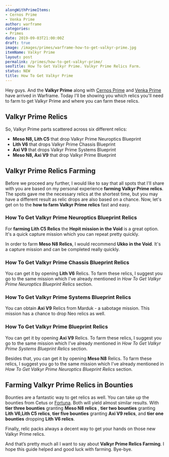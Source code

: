 ```yaml
---
alongWithPrimeItems:
- Cernos Prime
- Venka Prime
author: warframe
categories:
- Primes
date: 2019-09-03T21:00:00Z
draft: true
image: /images/primes/warframe-how-to-get-valkyr-prime.jpg
itemName: Valkyr Prime
layout: post
permalink: /primes/how-to-get-valkyr-prime/
seoTitle: How To Get Valkyr Prime. Valkyr Prime Relics Farm.
status: NEW
title: How To Get Valkyr Prime
---
```

<p>Hey guys. And the <strong>Valkyr Prime</strong> along with <a href="/primes/how-to-get-cernos-prime/" title="How To Get Cernos Prime">Cernos Prime</a> and <a href="/primes/how-to-get-venka-prime/" title="How To Get Venka Prime">Venka Prime</a> have arrived in Warframe. Today I'll be showing you which relics you'll need to farm to get Valkyr Prime and where you can farm these relics.</p><!--more--> <h2>Valkyr Prime Relics</h2> <p>So, Valkyr Prime parts scattered across six different relics:</p> <ul>  <li> <b>Meso N8, Lith C5</b> that drop Valkyr Prime Neuroptics Blueprint </li>  <li> <b>Lith V6</b> that drops Valkyr Prime Chassis Blueprint </li>  <li> <b>Axi V9</b> that drops Valkyr Prime Systems Blueprint </li>  <li> <b>Meso N8, Axi V9</b> that drop Valkyr Prime Blueprint </li>  </ul> <h2>Valkyr Prime Relics Farming</h2> <p>Before we proceed any further, I would like to say that all spots that I'll share with you are based on my personal experience <strong>farming Valkyr Prime relics</strong>. The spots gave me the necessary relics at the shortest time, but you may have a different result as relic drops are also based on a chance. Now, let's get on to the <strong>how to farm Valkyr Prime relics</strong> fast and easy.</p>  <h3>How To Get Valkyr Prime Neuroptics Blueprint Relics</h3>     <p>For <strong>farming Lith C5 Relics</strong> the <b>Hepit mission in the Void</b> is a great option. It's a quick capture mission which you can repeat pretty quickly.</p>        <p>In order to farm <b>Meso N8 Relics</b>, I would recommend <b>Ukko in the Void</b>. It's a capture mission and can be completed really quickly.</p>      <h3>How To Get Valkyr Prime Chassis Blueprint Relics</h3>    <p>   You    can get it by opening <b>Lith V6</b> Relics. To farm these relics, I suggest you go to the same mission which I've already mentioned in <em>How To Get Valkyr Prime Neuroptics Blueprint Relics</em> section.</p>    <h3>How To Get Valkyr Prime Systems Blueprint Relics</h3>     <p>You can obtain <b>Axi V9</b> Relics from Marduk - a sabotage mission. This mission has a chance to drop Neo relics as well.</p>      <h3>How To Get Valkyr Prime Blueprint Relics</h3>    <p>   You    can get it by opening <b>Axi V9</b> Relics. To farm these relics, I suggest you go to the same mission which I've already mentioned in <em>How To Get Valkyr Prime Systems Blueprint Relics</em> section.</p>     <p>    Besides that, you   can get it by opening <b>Meso N8</b> Relics. To farm these relics, I suggest you go to the same mission which I've already mentioned in <em>How To Get Valkyr Prime Neuroptics Blueprint Relics</em> section.</p>     <h2>Farming Valkyr Prime Relics in Bounties</h2> <p>Bounties are a fantastic way to get relics as well. You can take up the bounties from Cetus or <a href="/fortuna/" title="Warframe Fortuna">Fortuna</a>. Both will yield almost similar results.    With <b>tier three bounties</b> granting <b>Meso N8 relics</b> ,          <b>tier two bounties</b> granting <b>Lith V6,Lith C5 relics</b>,        <b>tier five bounties</b> granting <b>Axi V9 relics</b>,       and <b>tier one bounties</b> dropping <b>Lith V6 relics</b>.      <p>Finally, relic packs always a decent way to get your hands on those new Valkyr Prime relics.</p> <p>And that’s pretty much all I want to say about <strong>Valkyr Prime Relics Farming</strong>. I hope this guide helped and good luck with farming. Bye-bye.</p>